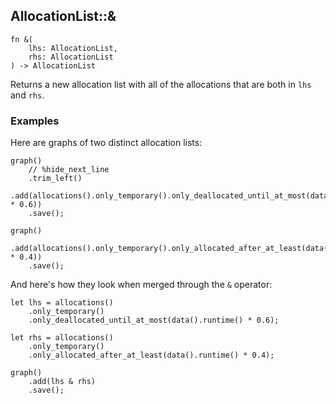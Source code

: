 ## AllocationList::&

```rhai
fn &(
    lhs: AllocationList,
    rhs: AllocationList
) -> AllocationList
```

Returns a new allocation list with all of the allocations that are both in `lhs` and `rhs`.

### Examples

Here are graphs of two distinct allocation lists:

```rhai,%run,%hide-code
graph()
    // %hide_next_line
    .trim_left()
    .add(allocations().only_temporary().only_deallocated_until_at_most(data().runtime() * 0.6))
    .save();
```

```rhai,%run,%hide-code
graph()
    .add(allocations().only_temporary().only_allocated_after_at_least(data().runtime() * 0.4))
    .save();
```

And here's how they look when merged through the `&` operator:

```rhai,%run
let lhs = allocations()
    .only_temporary()
    .only_deallocated_until_at_most(data().runtime() * 0.6);

let rhs = allocations()
    .only_temporary()
    .only_allocated_after_at_least(data().runtime() * 0.4);

graph()
    .add(lhs & rhs)
    .save();
```
